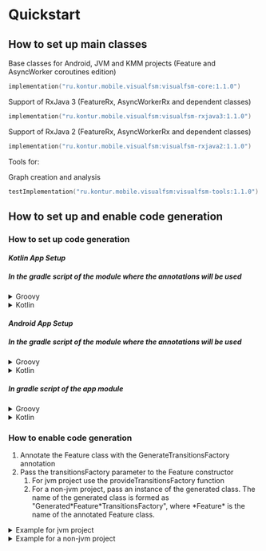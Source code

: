 # Quickstart

## How to set up main classes

Base classes for Android, JVM and KMM projects (Feature and AsyncWorker coroutines edition)

```kotlin
implementation("ru.kontur.mobile.visualfsm:visualfsm-core:1.1.0")
```

Support of RxJava 3 (FeatureRx, AsyncWorkerRx and dependent classes)

```kotlin
implementation("ru.kontur.mobile.visualfsm:visualfsm-rxjava3:1.1.0")
```

Support of RxJava 2 (FeatureRx, AsyncWorkerRx and dependent classes)

```kotlin
implementation("ru.kontur.mobile.visualfsm:visualfsm-rxjava2:1.1.0")
```

Tools for:

Graph creation and analysis

```kotlin
testImplementation("ru.kontur.mobile.visualfsm:visualfsm-tools:1.1.0")
```

## How to set up and enable code generation

### How to set up code generation

#### _Kotlin App Setup_

##### In the gradle script of the module where the annotations will be used

<details>
  <summary>Groovy</summary>

```groovy
// Use KSP plugin
plugins {
    id "com.google.devtools.ksp" version "1.6.21-1.0.6"
}

// Add generated code to source code directories
kotlin {
    sourceSets {
        main.kotlin.srcDirs += 'build/generated/ksp/main/kotlin'
        test.kotlin.srcDirs += 'build/generated/ksp/test/kotlin'
    }
}

dependencies {
    // Use AnnotationProcessor
    ksp "ru.kontur.mobile.visualfsm:visualfsm-compiler:1.1.0"
    // Use to easily get the generated code. For jvm projects only.
    implementation "ru.kontur.mobile.visualfsm:visualfsm-providers:1.1.0"
}
```

</details>
<details>
  <summary>Kotlin</summary>

```kotlin
// Use KSP plugin
plugins {
    id("com.google.devtools.ksp") version "1.6.10-1.0.6"
}

// Add generated code to source code directories
kotlin {
    sourceSets.main {
        kotlin.srcDir("build/generated/ksp/main/kotlin")
    }
    sourceSets.test {
        kotlin.srcDir("build/generated/ksp/test/kotlin")
    }
}

dependencies {
    // Use AnnotationProcessor
    ksp("ru.kontur.mobile.visualfsm:visualfsm-compiler:1.1.0")
    // Use to easily get the generated code. For jvm projects only.
    implementation("ru.kontur.mobile.visualfsm:visualfsm-providers:1.1.0")
}
```

</details>

#### _Android App Setup_

##### In the gradle script of the module where the annotations will be used

<details>
  <summary>Groovy</summary>

```groovy
// Use KSP plugin
plugins {
    id "com.google.devtools.ksp" version "1.6.21-1.0.6"
}

dependencies {
    // Use AnnotationProcessor
    ksp "ru.kontur.mobile.visualfsm:visualfsm-compiler:1.1.0"
    // Use to easily get the generated code
    implementation "ru.kontur.mobile.visualfsm:visualfsm-providers:1.1.0"
}
```

</details>
<details>
  <summary>Kotlin</summary>

```kotlin
// Use KSP plugin
plugins {
    id("com.google.devtools.ksp") version "1.6.10-1.0.6"
}

dependencies {
    // Use AnnotationProcessor
    ksp("ru.kontur.mobile.visualfsm:visualfsm-compiler:1.1.0")
    // Use to easily get the generated code
    implementation("ru.kontur.mobile.visualfsm:visualfsm-providers:1.1.0")
}
```

</details>

##### In gradle script of the app module

<details>
  <summary>Groovy</summary>

```groovy
// Add generated code to source code directories
android {
    applicationVariants.all { variant ->
        variant.sourceSets.java.each {
            it.srcDirs += "build/generated/ksp/${variant.name}/kotlin"
        }
    }
}
```

</details>
<details>
  <summary>Kotlin</summary>

```kotlin
// Add generated code to source code directories
android.applicationVariants.all {
    kotlin {
        sourceSets {
            getByName(name) {
                kotlin.srcDir("build/generated/ksp/$name/kotlin")
            }
        }
    }
}
```

</details>

### How to enable code generation

1. Annotate the Feature class with the GenerateTransitionsFactory annotation
2. Pass the transitionsFactory parameter to the Feature constructor
    1. For jvm project use the provideTransitionsFactory function
    2. For a non-jvm project, pass an instance of the generated class.
       The name of the generated class is formed as "Generated\*Feature\*TransitionsFactory",
       where \*Feature\* is the name of the annotated Feature class.

<details>
  <summary>Example for jvm project</summary>

```kotlin
// Use Feature with Kotlin Coroutines or FeatureRx with RxJava
@GenerateTransitionsFactory // annotation for enable generation of TransitionsFactory
class AuthFeature(initialState: AuthFSMState) : Feature<AuthFSMState, AuthFSMAction>(
    initialState = initialState,
    transitionsFactory = provideTransitionsFactory() // Get an instance of the generated TransitionsFactory
)
```

</details>
<details>
  <summary>Example for a non-jvm project</summary>

```kotlin
// Use Feature with Kotlin Coroutines or FeatureRx with RxJava
@GenerateTransitionsFactory // annotation for enable generation of TransitionsFactory
class AuthFeature(initialState: AuthFSMState) : Feature<AuthFSMState, AuthFSMAction>(
    initialState = initialState,
    transitionsFactory = GeneratedAuthFeatureTransitionsFactory()
)
```

</details>